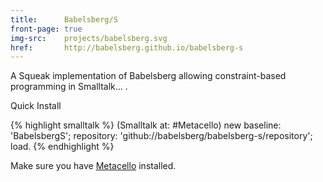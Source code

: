 ```yaml
---
title:      Babelsberg/S
front-page: true
img-src:    projects/babelsberg.svg
href:       http://babelsberg.github.io/babelsberg-s
---
```

A Squeak implementation of Babelsberg allowing constraint-based programming in Smalltalk... .

<a tabindex="0" class="btn btn-xs btn-primary" role="button" data-toggle="popover" title="Babelsberg/S Quick Install" data-target="#babelsberg-qi"><i class="fa fa-code"></i> Quick Install</a>

<div id="babelsberg-qi" class="hide">
{% highlight smalltalk %}
(Smalltalk at: #Metacello) new
  baseline: 'BabelsbergS';
  repository: 'github://babelsberg/babelsberg-s/repository';
  load.
{% endhighlight %}

Make sure you have <a href="https://github.com/dalehenrich/metacello-work" target="_blank">Metacello</a> installed.
</div>
